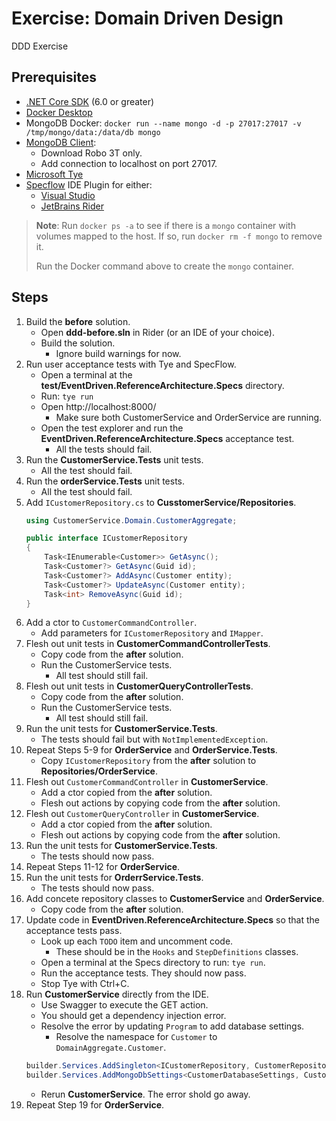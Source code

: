 # Exercise: Domain Driven Design

DDD Exercise

## Prerequisites
- [.NET Core SDK](https://dotnet.microsoft.com/download) (6.0 or greater)
- [Docker Desktop](https://www.docker.com/products/docker-desktop)
- MongoDB Docker: `docker run --name mongo -d -p 27017:27017 -v /tmp/mongo/data:/data/db mongo`
- [MongoDB Client](https://robomongo.org/download):
  - Download Robo 3T only.
  - Add connection to localhost on port 27017.
- [Microsoft Tye](https://github.com/dotnet/tye/blob/main/docs/getting_started.md)
- [Specflow](https://specflow.org/) IDE Plugin for either:
  - [Visual Studio](https://docs.specflow.org/projects/getting-started/en/latest/GettingStarted/Step1.html)
  - [JetBrains Rider](https://docs.specflow.org/projects/specflow/en/latest/Rider/rider-installation.html)

> **Note**: Run `docker ps -a` to see if there is a `mongo` container with volumes mapped to the host. If so, run `docker rm -f mongo` to remove it.
>
> Run the Docker command above to create the `mongo` container.

## Steps

1. Build the **before** solution.
   - Open **ddd-before.sln** in Rider (or an IDE of your choice).
   - Build the solution.
     - Ignore build warnings for now.
2. Run user acceptance tests with Tye and SpecFlow.
   - Open a terminal at the **test/EventDriven.ReferenceArchitecture.Specs** directory.
   - Run: `tye run`
   - Open http://localhost:8000/
     - Make sure both CustomerService and OrderService are running.
   - Open the test explorer and run the **EventDriven.ReferenceArchitecture.Specs** acceptance test.
     - All the tests should fail.
3. Run the **CustomerService.Tests** unit tests.
   - All the test should fail.
4. Run the **orderService.Tests** unit tests.
   - All the test should fail.
5. Add `ICustomerRepository.cs` to **CusstomerService/Repositories**.
    ```csharp
    using CustomerService.Domain.CustomerAggregate;

    public interface ICustomerRepository
    {
        Task<IEnumerable<Customer>> GetAsync();
        Task<Customer?> GetAsync(Guid id);
        Task<Customer?> AddAsync(Customer entity);
        Task<Customer?> UpdateAsync(Customer entity);
        Task<int> RemoveAsync(Guid id);
    }
    ```
6. Add a ctor to `CustomerCommandController`.
   - Add parameters for `ICustomerRepository` and `IMapper`.
7. Flesh out unit tests in **CustomerCommandControllerTests**.
   - Copy code from the **after** solution.
   - Run the CustomerService tests.
     - All test should still fail.
8. Flesh out unit tests in **CustomerQueryControllerTests**.
   - Copy code from the **after** solution.
   - Run the CustomerService tests.
     - All test should still fail.
9. Run the unit tests for **CustomerService.Tests**.
   - The tests should fail but with `NotImplementedException`.
10. Repeat Steps 5-9 for **OrderService** and **OrderService.Tests**.
    - Copy `ICustomerRepository` from the **after** solution to **Repositories/OrderService**.
11. Flesh out `CustomerCommandController` in **CustomerService**.
    - Add a ctor copied from the **after** solution.
    - Flesh out actions by copying code from the **after** solution.
12. Flesh out `CustomerQueryController` in **CustomerService**.
    - Add a ctor copied from the **after** solution.
    - Flesh out actions by copying code from the **after** solution.
13. Run the unit tests for **CustomerService.Tests**.
    - The tests should now pass.
14. Repeat Steps 11-12 for **OrderService**.
15. Run the unit tests for **OrderrService.Tests**.
    - The tests should now pass.
16. Add concete repository classes to **CustomerService** and **OrderService**.
    - Copy code from the **after** solution.
17. Update code in **EventDriven.ReferenceArchitecture.Specs** so that the acceptance tests pass.
    - Look up each `TODO` item and uncomment code.
      - These should be in the `Hooks` and `StepDefinitions` classes.
    - Open a terminal at the Specs directory to run: `tye run`.
    - Run the acceptance tests. They should now pass.
    - Stop Tye with Ctrl+C.
18. Run **CustomerService** directly from the IDE.
    - Use Swagger to execute the GET action.
    - You should get a dependency injection error.
    - Resolve the error by updating `Program` to add database settings.
      - Resolve the namespace for `Customer` to `DomainAggregate.Customer`.
    ```csharp
    builder.Services.AddSingleton<ICustomerRepository, CustomerRepository>();
    builder.Services.AddMongoDbSettings<CustomerDatabaseSettings, Customer>(builder.Configuration);
    ```
    - Rerun **CustomerService**. The error shold go away.
19. Repeat Step 19 for **OrderService**.